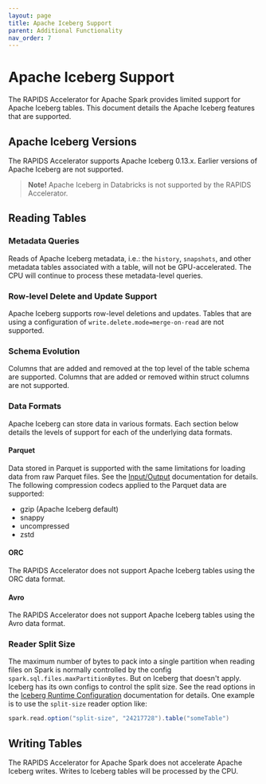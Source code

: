 ```yaml
---
layout: page
title: Apache Iceberg Support
parent: Additional Functionality
nav_order: 7
---
```


# Apache Iceberg Support

The RAPIDS Accelerator for Apache Spark provides limited support for Apache Iceberg tables.
This document details the Apache Iceberg features that are supported.

## Apache Iceberg Versions

The RAPIDS Accelerator supports Apache Iceberg 0.13.x. Earlier versions of Apache Iceberg are
not supported.

> **Note!**
> Apache Iceberg in Databricks is not supported by the RAPIDS Accelerator.

## Reading Tables

### Metadata Queries

Reads of Apache Iceberg metadata, i.e.: the `history`, `snapshots`, and other metadata tables
associated with a table, will not be GPU-accelerated. The CPU will continue to process these
metadata-level queries.

### Row-level Delete and Update Support

Apache Iceberg supports row-level deletions and updates. Tables that are using a configuration of
`write.delete.mode=merge-on-read` are not supported.

### Schema Evolution

Columns that are added and removed at the top level of the table schema are supported. Columns
that are added or removed within struct columns are not supported.

### Data Formats

Apache Iceberg can store data in various formats. Each section below details the levels of support
for each of the underlying data formats.

#### Parquet

Data stored in Parquet is supported with the same limitations for loading data from raw Parquet
files. See the [Input/Output](../supported_ops.md#inputoutput) documentation for details. The
following compression codecs applied to the Parquet data are supported:
- gzip (Apache Iceberg default)
- snappy
- uncompressed
- zstd

#### ORC

The RAPIDS Accelerator does not support Apache Iceberg tables using the ORC data format.

#### Avro

The RAPIDS Accelerator does not support Apache Iceberg tables using the Avro data format.


### Reader Split Size

The maximum number of bytes to pack into a single partition when reading files on Spark is normally
controlled by the config `spark.sql.files.maxPartitionBytes`. But on Iceberg that doesn't apply.
Iceberg has its own configs to control the split size. See the read options in the
 [Iceberg Runtime Configuration](https://iceberg.apache.org/docs/latest/spark-configuration/#runtime-configuration)
documentation for details. One example is to use the `split-size` reader option like:
```scala
spark.read.option("split-size", "24217728").table("someTable")
```

## Writing Tables

The RAPIDS Accelerator for Apache Spark does not accelerate Apache Iceberg writes. Writes
to Iceberg tables will be processed by the CPU.
